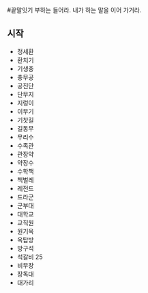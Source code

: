 #끝말잇기
부하는 들어라. 내가 하는 말을 이어 가거라.

## 시작
 - 정세환
 - 환치기
 - 기생충
 - 충무공
 - 공진단
 - 단무지
 - 지렁이
 - 이무기
 - 기찻길
 - 길동무
 - 무리수
 - 수족관
 - 관장약
 - 약장수 
 - 수학책
 - 책벌레
 - 레전드
 - 드라군
 - 군부대
 - 대학교 
 - 교직원
 - 원기옥 
 - 옥탑방
 - 방구석 
 - 석갈비 25
 - 비무장 
  - 장독대
 - 대가리 

